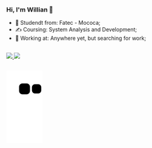 ### Hi, I'm Willian 👋
- 🏫 Studendt from: Fatec - Mococa;
- ✍ Coursing: System Analysis and Development;
- 💼 Working at: Anywhere yet, but searching for work;
##
<div>
  <a href="https://github.com/uillia">
  <img height="160em" src="https://github-readme-stats.vercel.app/api?username=uillia&show_icons=true&theme=dark&include_all_commits=true&count_private=true"/>
  <img height="160em" src="https://github-readme-stats.vercel.app/api/top-langs/?username=uillia&layout=compact&langs_count=7&theme=dark"/>
</div>
 
 ##
 ![Snake animation](https://github.com/uillia/uillia/blob/output/github-contribution-grid-snake.svg)
